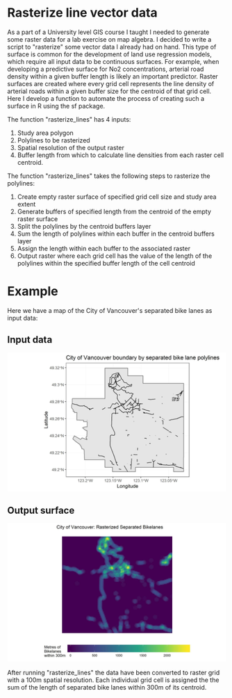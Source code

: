# Rasterize line vector data

As a part of a University level GIS course I taught I needed to generate some raster data for a lab exercise on map algebra. I decided to write a script to "rasterize" some vector data I already had on hand. This type of surface is common for the development of land use regression models, which require all input data to be continuous surfaces. For example, when developing a predictive surface for No2 concentrations, arterial road density within a given buffer length is likely an important predictor. Raster surfaces are created where every grid cell represents the line density of arterial roads within a given buffer size for the centroid of that grid cell. Here I develop a function to automate the process of creating such a surface in R using the sf package. 

The function "rasterize_lines" has 4 inputs:

1. Study area polygon
2. Polylines to be rasterized
3. Spatial resolution of the output raster
4. Buffer length from which to calculate line densities from each raster cell centroid. 

The function "rasterize_lines" takes the following steps to rasterize the polylines: 

1. Create empty raster surface of specified grid cell size and study area extent
2. Generate buffers of specified length from the centroid of the empty raster surface
3. Split the polylines by the centroid buffers layer
4. Sum the length of polylines within each buffer in the centroid buffers layer
5. Assign the length within each buffer to the associated raster
6. Output raster where each grid cell has the value of the length of the polylines within the specified buffer length of the cell centroid

# Example

Here we have a map of the City of Vancouver's separated bike lanes as input data:

## Input data
 ![My image](imgs/vancouver_bikelane_vector.jpg)
 

## Output surface
 
  ![My image](imgs/vancouver_bikelane_raster.jpg)

After running "rasterize_lines" the data have been converted to raster grid with a 100m spatial resolution. Each individual grid cell is assigned the the sum of the length of separated bike lanes within 300m of its centroid. 
 
